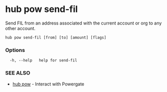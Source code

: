 # hub pow send-fil

Send FIL from an address associated with the current account or org to any other account.

```
hub pow send-fil [from] [to] [amount] [flags]
```

### Options

```
  -h, --help   help for send-fil
```

### SEE ALSO

* [hub pow](hub_pow.md)	 - Interact with Powergate
